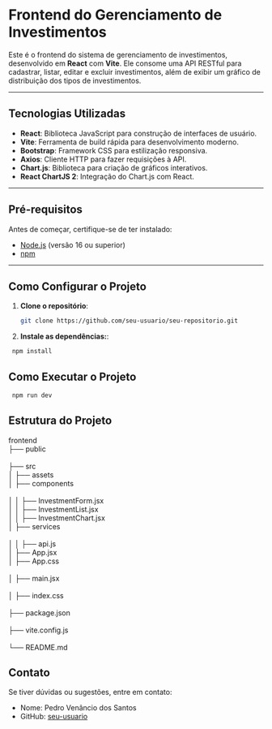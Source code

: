# Frontend do Gerenciamento de Investimentos

Este é o frontend do sistema de gerenciamento de investimentos, desenvolvido em **React** com **Vite**. Ele consome uma API RESTful para cadastrar, listar, editar e excluir investimentos, além de exibir um gráfico de distribuição dos tipos de investimentos.

---

## Tecnologias Utilizadas

- **React**: Biblioteca JavaScript para construção de interfaces de usuário.
- **Vite**: Ferramenta de build rápida para desenvolvimento moderno.
- **Bootstrap**: Framework CSS para estilização responsiva.
- **Axios**: Cliente HTTP para fazer requisições à API.
- **Chart.js**: Biblioteca para criação de gráficos interativos.
- **React ChartJS 2**: Integração do Chart.js com React.

---

## Pré-requisitos

Antes de começar, certifique-se de ter instalado:

- [Node.js](https://nodejs.org/) (versão 16 ou superior)
- [npm](https://www.npmjs.com/) 

---

## Como Configurar o Projeto

1. **Clone o repositório**:

   ```bash
   git clone https://github.com/seu-usuario/seu-repositorio.git


2. **Instale as dependências:**:

  ```bash
   npm install
  ```
## Como Executar o Projeto
 
  ```bash
   npm run dev
  ```
## Estrutura do Projeto

frontend<br>
├── public<br>          
├── src<br>
│   ├── assets<br>
│   ├── components<br>   
│   │   ├── InvestmentForm.jsx<br>
│   │   ├── InvestmentList.jsx<br>
│   │   ├── InvestmentChart.jsx<br>
│   ├── services<br>    
│   │   ├── api.js<br>
│   ├── App.jsx<br>
│   ├── App.css<br>  
│   ├── main.jsx<br>      
│   ├── index.css<br>                   
├── package.json<br>    
├── vite.config.js<br>    
└── README.md<br>

## Contato

Se tiver dúvidas ou sugestões, entre em contato:

* Nome: Pedro Venâncio dos Santos
* GitHub: [seu-usuario](https://github.com/pdrVenancio)
